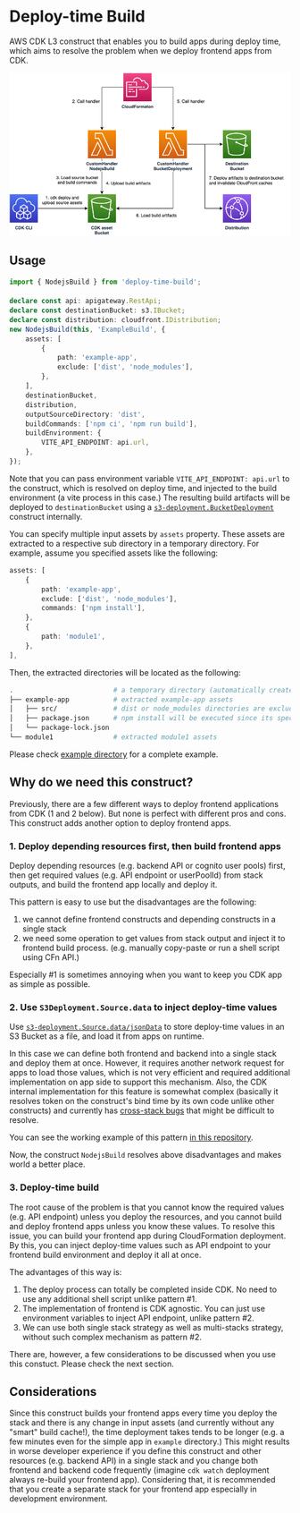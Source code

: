 # Deploy-time Build
AWS CDK L3 construct that enables you to build apps during deploy time, which aims to resolve the problem when we deploy frontend apps from CDK.

![architecture](./imgs/architecture.png)

## Usage
```ts
import { NodejsBuild } from 'deploy-time-build';

declare const api: apigateway.RestApi;
declare const destinationBucket: s3.IBucket;
declare const distribution: cloudfront.IDistribution;
new NodejsBuild(this, 'ExampleBuild', {
    assets: [
        {
            path: 'example-app',
            exclude: ['dist', 'node_modules'],
        },
    ],
    destinationBucket,
    distribution,
    outputSourceDirectory: 'dist',
    buildCommands: ['npm ci', 'npm run build'],
    buildEnvironment: {
        VITE_API_ENDPOINT: api.url,
    },
});
```

Note that you can pass environment variable `VITE_API_ENDPOINT: api.url` to the construct, which is resolved on deploy time, and injected to the build environment (a vite process in this case.)
The resulting build artifacts will be deployed to `destinationBucket` using a [`s3-deployment.BucketDeployment`](https://docs.aws.amazon.com/cdk/api/v2/docs/aws-cdk-lib.aws_s3_deployment.BucketDeployment.html) construct internally.

You can specify multiple input assets by `assets` property. These assets are extracted to a respective sub directory in a temporary directory. For example, assume you specified assets like the following:

```ts
assets: [
    {
        path: 'example-app',
        exclude: ['dist', 'node_modules'],
        commands: ['npm install'],
    },
    {
        path: 'module1',
    },
],
```

Then, the extracted directories will be located as the following:

```sh
.                         # a temporary directory (automatically created)
├── example-app           # extracted example-app assets
│   ├── src/              # dist or node_modules directories are excluded even if they exist locally.
│   ├── package.json      # npm install will be executed since its specified in `commands` property.
│   └── package-lock.json
└── module1               # extracted module1 assets
```

Please check [example directory](./example/) for a complete example. 

## Why do we need this construct?
Previously, there are a few different ways to deploy frontend applications from CDK (1 and 2 below). But none is perfect with different pros and cons. This construct adds another option to deploy frontend apps.

### 1. Deploy depending resources first, then build frontend apps
Deploy depending resources (e.g. backend API or cognito user pools) first, then get required values (e.g. API endpoint or userPoolId) from stack outputs, and build the frontend app locally and deploy it.

This pattern is easy to use but the disadvantages are the following:

1. we cannot define frontend constructs and depending constructs in a single stack
2. we need some operation to get values from stack output and inject it to frontend build process. (e.g. manually copy-paste or run a shell script using CFn API.)

Especially #1 is sometimes annoying when you want to keep you CDK app as simple as possible.

### 2. Use `S3Deployment.Source.data` to inject deploy-time values
Use [`s3-deployment.Source.data/jsonData`](https://github.com/aws/aws-cdk/pull/18659) to store deploy-time values in an S3 Bucket as a file, and load it from apps on runtime. 

In this case we can define both frontend and backend into a single stack and deploy them at once. However, it requires another network request for apps to load those values, which is not very efficient and required additional implementation on app side to support this mechanism. Also, the CDK internal implementation for this feature is somewhat complex (basically it resolves token on the construct's bind time by its own code unlike other constructs) and currently has [cross-stack bugs](https://github.com/aws/aws-cdk/issues/19257) that might be difficult to resolve.

You can see the working example of this pattern [in this repository](https://github.com/aws-samples/nextjs-authentication-ui-using-amplify-ui-with-cognito#deploy-cdk-stacks).

Now, the construct `NodejsBuild` resolves above disadvantages and makes world a better place.

### 3. Deploy-time build
The root cause of the problem is that you cannot know the required values (e.g. API endpoint) unless you deploy the resources, and you cannot build and deploy frontend apps unless you know these values. To resolve this issue, you can build your frontend app during CloudFormation deployment. By this, you can inject deploy-time values such as API endpoint to your frontend build environment and deploy it all at once.

The advantages of this way is:

1. The deploy process can totally be completed inside CDK. No need to use any additional shell script unlike pattern #1.
2. The implementation of frontend is CDK agnostic. You can just use environment variables to inject API endpoint, unlike pattern #2.
3. We can use both single stack strategy as well as multi-stacks strategy, without such complex mechanism as pattern #2.

There are, however, a few considerations to be discussed when you use this constuct. Please check the next section.

## Considerations
Since this construct builds your frontend apps every time you deploy the stack and there is any change in input assets (and currently without any "smart" build cache!), the time deployment takes tends to be longer (e.g. a few minutes even for the simple app in `example` directory.) This might results in worse developer experience if you define this construct and other resources (e.g. backend API) in a single stack and you change both frontend and backend code frequently (imagine `cdk watch` deployment always re-build your frontend app). Considering that, it is recommended that you create a separate stack for your frontend app especially in development environment.
